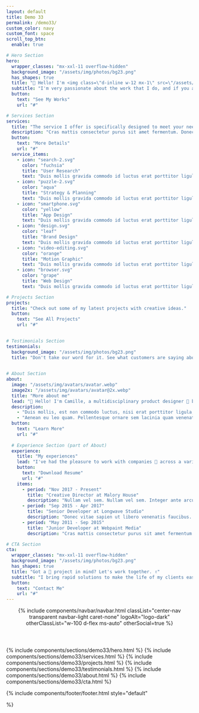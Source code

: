```yaml
---
layout: default
title: Demo 33
permalink: /demo33/
custom_color: navy
custom_font: space
scroll_top_btn:
  enable: true

# Hero Section
hero:
  wrapper_classes: "mx-xxl-11 overflow-hidden"
  background_image: "/assets/img/photos/bg23.png"
  has_shapes: true
  title: "👋 Hello! I'm <img class=\"d-inline w-12 mx-1\" src=\"/assets/img/avatars/avatar.png\" alt=\"\"> Camille, a product designer."
  subtitle: "I'm very passionate about the work that I do, and if you are curious you can find my works on <a href=\"#\" class=\"hover\" style=\"color: var(--bs-dribbble);\">Dribbble</a>, my portfolio on <a href=\"#\" class=\"hover\" style=\"color: var(--bs-behance);\">Behance</a>."
  button:
    text: "See My Works"
    url: "#"

# Services Section
services:
  title: "The service I offer is specifically designed to meet your needs."
  description: "Cras mattis consectetur purus sit amet fermentum. Donec ullamcorper nulla non metus auctor fringilla. Integer posuere erat a ante venenatis dapibus posuere velit aliquet."
  button:
    text: "More Details"
    url: "#"
  service_items:
    - icon: "search-2.svg"
      color: "fuchsia"
      title: "User Research"
      text: "Duis mollis gravida commodo id luctus erat porttitor ligula, nulla non metus auctor eget lacinia odio sem aget elit."
    - icon: "puzzle-2.svg"
      color: "aqua"
      title: "Strategy & Planning"
      text: "Duis mollis gravida commodo id luctus erat porttitor ligula, nulla non metus auctor eget lacinia odio sem aget elit."
    - icon: "smartphone.svg"
      color: "yellow"
      title: "App Design"
      text: "Duis mollis gravida commodo id luctus erat porttitor ligula, nulla non metus auctor eget lacinia odio sem aget elit."
    - icon: "design.svg"
      color: "leaf"
      title: "Brand Design"
      text: "Duis mollis gravida commodo id luctus erat porttitor ligula, nulla non metus auctor eget lacinia odio sem aget elit."
    - icon: "video-editing.svg"
      color: "orange"
      title: "Motion Graphic"
      text: "Duis mollis gravida commodo id luctus erat porttitor ligula, nulla non metus auctor eget lacinia odio sem aget elit."
    - icon: "browser.svg"
      color: "grape"
      title: "Web Design"
      text: "Duis mollis gravida commodo id luctus erat porttitor ligula, nulla non metus auctor eget lacinia odio sem aget elit."

# Projects Section
projects:
  title: "Check out some of my latest projects with creative ideas."
  button:
    text: "See All Projects"
    url: "#"
  

# Testimonials Section
testimonials:
  background_image: "/assets/img/photos/bg23.png"
  title: "Don't take our word for it. See what customers are saying about us."
  

# About Section
about:
  image: "/assets/img/avatars/avatar.webp"
  image2x: "/assets/img/avatars/avatar@2x.webp"
  title: "More about me"
  lead: "👋 Hello! I'm Camille, a multidisciplinary product designer 🧸 based in New York City 🚕. I'm very passionate about the work 💌 that I do."
  description:
    - "Duis mollis, est non commodo luctus, nisi erat porttitor ligula, eget lacinia odio sem nec elit. Fusce dapibus, tellus ac cursus commodo, tortor mauris condimentum nibh ut fermentum massa justo sit amet risus."
    - "Aenean eu leo quam. Pellentesque ornare sem lacinia quam venenatis vestibulum. Aenean lacinia bibendum nulla sed consectetur."
  button:
    text: "Learn More"
    url: "#"
  
  # Experience Section (part of About)
  experience:
    title: "My experiences"
    lead: "I've had the pleasure to work with companies 🏢 across a variety of industries 🏛️ I'm always interested in new ✨ and exciting adventures 🧨"
    button:
      text: "Download Resume"
      url: "#"
    items:
      - period: "Nov 2017 - Present"
        title: "Creative Director at Malory House"
        description: "Nullam vel sem. Nullam vel sem. Integer ante arcu, accumsan a consectetuer eget, posuere ut, mauris. Donec orci lectus, aliquam ut, faucibus non euismod id nulla."
      - period: "Sep 2015 - Apr 2017"
        title: "Senior Developer at Longwave Studio"
        description: "Donec vitae sapien ut libero venenatis faucibus. ullam dictum felis eu pede mollis pretium. Pellentesque ut neque."
      - period: "May 2011 - Sep 2015"
        title: "Junior Developer at Webpaint Media"
        description: "Cras mattis consectetur purus sit amet fermentum. Donec ullamcorper nulla non metus auctor fringilla. Integer posuere erat a ante venenatis dapibus posuere velit aliquet."

# CTA Section
cta:
  wrapper_classes: "mx-xxl-11 overflow-hidden"
  background_image: "/assets/img/photos/bg23.png"
  has_shapes: true
  title: "Got a 👾 project in mind? Let's work together. ✌️"
  subtitle: "I bring rapid solutions to make the life of my clients easier. Have any questions? Reach out to me and I will get back to you shortly."
  button:
    text: "Contact Me"
    url: "#"
---
```

<div class="content-wrapper">
<header class="wrapper">
{% include components/navbar/navbar.html 
    classList="center-nav transparent navbar-light caret-none"
    logoAlt="logo-dark"
    otherClassList="w-100 d-flex ms-auto"
    otherSocial=true
%}

</header>
<!-- /header -->

{% include components/sections/demo33/hero.html %}
{% include components/sections/demo33/services.html %}
{% include components/sections/demo33/projects.html %}
{% include components/sections/demo33/testimonials.html %}
{% include components/sections/demo33/about.html %}
{% include components/sections/demo33/cta.html %}

{% include components/footer/footer.html 
  style="default"

%}
</div>
